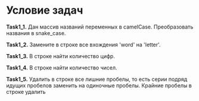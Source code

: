 # **Условие задач**
**Task1_1.** Дан массив названий переменных в camelCase. Преобразовать названия в snake_case.

**Task1_2.** Замените в строке все вхождения 'word' на 'letter'.

**Task1_3.** В строке найти количество цифр.

**Task1_4.** В строке найти количество чисел.

**Task1_5.** Удалить  в  строке  все  лишние  пробелы,  то  есть  серии  подряд  идущих  пробелов  заменить  на  одиночные  пробелы.
Крайние пробелы в строке удалить
